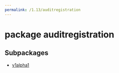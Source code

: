 ```yaml
---
permalink: /1.13/auditregistration
---
```


# package auditregistration



## Subpackages

* [v1alpha1](auditregistration-v1alpha1.md)